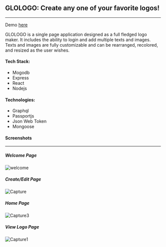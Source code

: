 ## GLOLOGO: Create any one of your favorite logos!
---
Demo [here](http://logos.mgelsk.com)

GLOLOGO is a single page application designed as a full fledged logo maker. It includes the ability to login and add multiple texts and images. Texts and images are fully customizable and can be rearranged, recolored, and resized as the user wishes.

#### Tech Stack:
* Mogodb
* Express
* React
* Nodejs

#### Technologies:
* Graphql
* Passportjs
* Json Web Token
* Mongoose

#### Screenshots
---
##### Welcome Page
![welcome](https://user-images.githubusercontent.com/38901444/83342374-bb691980-a2bc-11ea-99da-f8b731976cea.PNG)
##### Create/Edit Page
![Capture](https://user-images.githubusercontent.com/38901444/83342371-bad08300-a2bc-11ea-9ea5-e13cfea72f7f.PNG)
##### Home Page
![Capture3](https://user-images.githubusercontent.com/38901444/83342373-bad08300-a2bc-11ea-94c4-d8f4c49dd57c.PNG)
##### View Logo Page
![Capture1](https://user-images.githubusercontent.com/38901444/83342372-bad08300-a2bc-11ea-9528-7f77d1521ee1.PNG)





